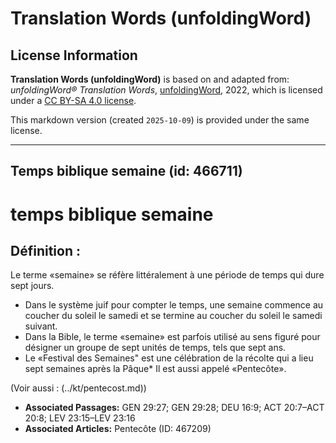 # Translation Words (unfoldingWord)

## License Information

**Translation Words (unfoldingWord)** is based on and adapted from: _unfoldingWord® Translation Words_, [unfoldingWord](https://unfoldingword.org/utw), 2022, which is licensed under a [CC BY-SA 4.0 license](https://creativecommons.org/licenses/by-sa/4.0/legalcode.en).

This markdown version (created `2025-10-09`) is provided under the same license.



--------------------------------

## Temps biblique semaine (id: 466711)

temps biblique semaine
======================

Définition :
------------

Le terme «semaine» se réfère littéralement à une période de temps qui dure sept jours.

* Dans le système juif pour compter le temps, une semaine commence au coucher du soleil le samedi et se termine au coucher du soleil le samedi suivant.
* Dans la Bible, le terme «semaine» est parfois utilisé au sens figuré pour désigner un groupe de sept unités de temps, tels que sept ans.
* Le «Festival des Semaines" est une célébration de la récolte qui a lieu sept semaines après la Pâque\* Il est aussi appelé «Pentecôte».

(Voir aussi : (../kt/pentecost.md))

* **Associated Passages:** GEN 29:27; GEN 29:28; DEU 16:9; ACT 20:7–ACT 20:8; LEV 23:15–LEV 23:16
* **Associated Articles:** Pentecôte (ID: 467209)

